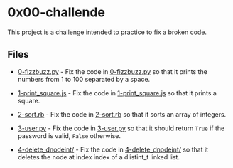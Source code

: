 # 0x00-challende

This project is a challenge intended to practice to fix a broken code.

## Files

- [0-fizzbuzz.py](./0-fizzbuzz.py) - Fix the code in [0-fizzbuzz.py](./0-fizzbuzz.py) so that it prints the numbers from 1 to 100 separated by a space.

- [1-print_square.js](./1-print_square.js) - Fix the code in [1-print_square.js](./1-print_square.js) so that it prints a square.

- [2-sort.rb](./2-sort.rb) - Fix the code in [2-sort.rb](./2-sort.rb) so that it sorts an array of integers.

- [3-user.py](./3-user.py) - Fix the code in [3-user.py](./3-user.py) so that it should return `True` if the password is valid, `False` otherwise.

- [4-delete_dnodeint/](./4-delete_dnodeint/) - Fix the code in [4-delete_dnodeint/](./4-delete_dnodeint/) so that it deletes the node at index index of a dlistint_t linked list.